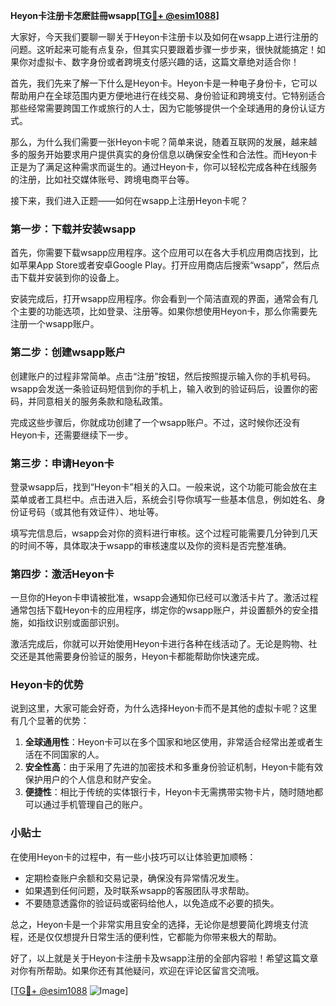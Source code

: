 **Heyon卡注册卡怎麽註冊wsapp[[TG💪+ @esim1088](https://t.me/s/esim1088)]**

大家好，今天我们要聊一聊关于Heyon卡注册卡以及如何在wsapp上进行注册的问题。这听起来可能有点复杂，但其实只要跟着步骤一步步来，很快就能搞定！如果你对虚拟卡、数字身份或者跨境支付感兴趣的话，这篇文章绝对适合你！

首先，我们先来了解一下什么是Heyon卡。Heyon卡是一种电子身份卡，它可以帮助用户在全球范围内更方便地进行在线交易、身份验证和跨境支付。它特别适合那些经常需要跨国工作或旅行的人士，因为它能够提供一个全球通用的身份认证方式。

那么，为什么我们需要一张Heyon卡呢？简单来说，随着互联网的发展，越来越多的服务开始要求用户提供真实的身份信息以确保安全性和合法性。而Heyon卡正是为了满足这种需求而诞生的。通过Heyon卡，你可以轻松完成各种在线服务的注册，比如社交媒体账号、跨境电商平台等。

接下来，我们进入正题——如何在wsapp上注册Heyon卡呢？

### 第一步：下载并安装wsapp

首先，你需要下载wsapp应用程序。这个应用可以在各大手机应用商店找到，比如苹果App Store或者安卓Google Play。打开应用商店后搜索“wsapp”，然后点击下载并安装到你的设备上。

安装完成后，打开wsapp应用程序。你会看到一个简洁直观的界面，通常会有几个主要的功能选项，比如登录、注册等。如果你想使用Heyon卡，那么你需要先注册一个wsapp账户。

### 第二步：创建wsapp账户

创建账户的过程非常简单。点击“注册”按钮，然后按照提示输入你的手机号码。wsapp会发送一条验证码短信到你的手机上，输入收到的验证码后，设置你的密码，并同意相关的服务条款和隐私政策。

完成这些步骤后，你就成功创建了一个wsapp账户。不过，这时候你还没有Heyon卡，还需要继续下一步。

### 第三步：申请Heyon卡

登录wsapp后，找到“Heyon卡”相关的入口。一般来说，这个功能可能会放在主菜单或者工具栏中。点击进入后，系统会引导你填写一些基本信息，例如姓名、身份证号码（或其他有效证件）、地址等。

填写完信息后，wsapp会对你的资料进行审核。这个过程可能需要几分钟到几天的时间不等，具体取决于wsapp的审核速度以及你的资料是否完整准确。

### 第四步：激活Heyon卡

一旦你的Heyon卡申请被批准，wsapp会通知你已经可以激活卡片了。激活过程通常包括下载Heyon卡的应用程序，绑定你的wsapp账户，并设置额外的安全措施，如指纹识别或面部识别。

激活完成后，你就可以开始使用Heyon卡进行各种在线活动了。无论是购物、社交还是其他需要身份验证的服务，Heyon卡都能帮助你快速完成。

### Heyon卡的优势

说到这里，大家可能会好奇，为什么选择Heyon卡而不是其他的虚拟卡呢？这里有几个显著的优势：

1. **全球通用性**：Heyon卡可以在多个国家和地区使用，非常适合经常出差或者生活在不同国家的人。
2. **安全性高**：由于采用了先进的加密技术和多重身份验证机制，Heyon卡能有效保护用户的个人信息和财产安全。
3. **便捷性**：相比于传统的实体银行卡，Heyon卡无需携带实物卡片，随时随地都可以通过手机管理自己的账户。

### 小贴士

在使用Heyon卡的过程中，有一些小技巧可以让体验更加顺畅：

- 定期检查账户余额和交易记录，确保没有异常情况发生。
- 如果遇到任何问题，及时联系wsapp的客服团队寻求帮助。
- 不要随意透露你的验证码或密码给他人，以免造成不必要的损失。

总之，Heyon卡是一个非常实用且安全的选择，无论你是想要简化跨境支付流程，还是仅仅想提升日常生活的便利性，它都能为你带来极大的帮助。

好了，以上就是关于Heyon卡注册卡及wsapp注册的全部内容啦！希望这篇文章对你有所帮助。如果你还有其他疑问，欢迎在评论区留言交流哦。

[[TG💪+ @esim1088](https://t.me/s/esim1088) ![Image](https://i.postimg.cc/4NQfJmqS/Snipaste-2025-05-13-00-14-12.png)]